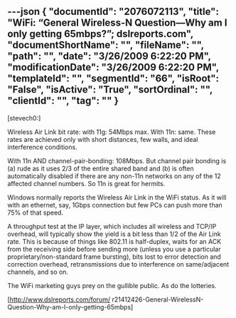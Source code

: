 ---json
{
  "documentId": "2076072113",
  "title": "WiFi: “General Wireless-N Question—Why am I only getting 65mbps?”; dslreports.com",
  "documentShortName": "",
  "fileName": "",
  "path": "",
  "date": "3/26/2009 6:22:20 PM",
  "modificationDate": "3/26/2009 6:22:20 PM",
  "templateId": "",
  "segmentId": "66",
  "isRoot": "False",
  "isActive": "True",
  "sortOrdinal": "",
  "clientId": "",
  "tag": ""
}
---

[stevech0:]

Wireless Air Link bit rate: with 11g: 54Mbps max. With 11n: same. These rates are achieved only with short distances, few walls, and ideal interference conditions.

With 11n AND channel-pair-bonding: 108Mbps. But channel pair bonding is (a) rude as it uses 2/3 of the entire shared band and (b) is often automatically disabled if there are any non-11n networks on any of the 12 affected channel numbers. So 11n is great for hermits.

Windows normally reports the Wireless Air Link in the WiFi status. As it will with an ethernet, say, 1Gbps connection but few PCs can push more than 75% of that speed.

A throughput test at the IP layer, which includes all wireless and TCP/IP overhead, will typically show the yield is a bit less than 1/2 of the Air Link rate. This is because of things like 802.11 is half-duplex, waits for an ACK from the receiving side before sending more (unless you use a particular proprietary/non-standard frame bursting), bits lost to error detection and correction overhead, retransmissions due to interference on same/adjacent channels, and so on.

The WiFi marketing guys prey on the gullible public. As do the lotteries.

[http://www.dslreports.com/forum/
r21412426-General-WirelessN-Question-Why-am-I-only-getting-65mbps]
